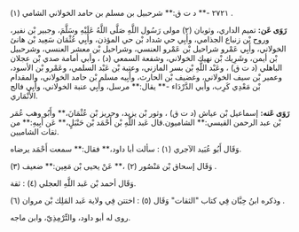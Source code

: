 ٢٧٢١ -** د ت ق:** شرحبيل بن مسلم بن حامد الخولاني الشامي (١) .

**رَوَى عَن:** تميم الداري، وثوبان (٢) مولى رَسُول اللَّهِ صَلَّى اللَّهُ عَلَيْهِ وسَلَّمَ، وجبير بْن نفير، وروح بْن زنباع الجذامي، وأَبِي حي شداد بْن حي المؤذن، وأَبِي عُثْمَان سَعِيد بْن هانئ الخولاني، وأَبِي عَمْرو شراحيل بْن عَمْرو العنسي، وشراحيل بْن معشر العنسي، وشرحبيل بْن أيمن، وشَرِيك بْن نهيك الخولاني، وشفعة السمعي (د) ، وأبي أمامة صدي بْن عجلان الباهلي (د ت ق) ، وعَبْد اللَّهِ بْن بسر المازني، وعتبة بْن عَبْد السلمي، وعَمْرو بْن الأسود، وعمير بْن سيف الخولاني، وغضيف بْن الحارث، وأَبِيه مسلم بْن حامد الخولاني، والمقدام بْن مَعْدِي كَرِب، وأَبي الدَّرْدَاء -** يقال:** مرسل، وأَبِي عنبة الخولاني، وأَبِي فالج الأَنْمَاري.

**رَوَى عَنه:** إسماعيل بْن عياش (د ت ق) ، وثور بْن يزيد، وحريز بْن عُثْمَانَ،** وأَبُو وهب عُمَر بْن عبد الرحمن القيسي:** الشاميون.قال عَبد اللَّهِ بْن أَحْمَد بْن حَنْبَلٍ،** عَن أَبِيهِ:** من ثقات الشاميين.

وَقَال أَبُو عُبَيد الآجري (١) : سألت أبا داود،** فقال:** سمعت أَحْمَد يرضاه.

وَقَال إسحاق بْن مَنْصُور (٢) ،** عَنْ يحيى بْن مَعِين:** ضعيف (٣) .

وَقَال أحمد بْن عَبد اللَّهِ العجلي (٤) : ثقة.

وذكره ابنُ حِبَّان فِي كتاب "الثقات" وَقَال (٥) : اختتن فِي ولاية عَبد المَلِك بْن مروان (٦) .

روى له أبو داود، والتِّرْمِذِيّ، وابن ماجه.
